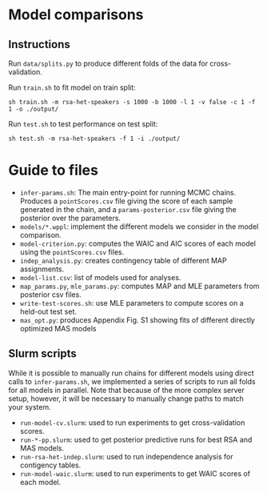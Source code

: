 # Model comparisons

## Instructions

Run `data/splits.py` to produce different folds of the data for cross-validation.

Run `train.sh` to fit model on train split:

```
sh train.sh -m rsa-het-speakers -s 1000 -b 1000 -l 1 -v false -c 1 -f 1 -o ./output/
```

Run `test.sh` to test performance on test split:

```
sh test.sh -m rsa-het-speakers -f 1 -i ./output/
```

# Guide to files

* `infer-params.sh`: The main entry-point for running MCMC chains. Produces a `pointScores.csv` file giving the score of each sample generated in the chain, and a `params-posterior.csv` file giving the posterior over the parameters.
* `models/*.wppl`: implement the different models we consider in the model comparison.
* `model-criterion.py`: computes the WAIC and AIC scores of each model using the `pointScores.csv` files.
* `indep_analysis.py`: creates contingency table of different MAP assignments.
* `model-list.csv`: list of models used for analyses.
* `map_params.py`, `mle_params.py`: computes MAP and MLE parameters from posterior csv files.
* `write-test-scores.sh`: use MLE parameters to compute scores on a held-out test set.
* `mas_opt.py`: produces Appendix Fig. S1 showing fits of different directly optimized MAS models 

## Slurm scripts

While it is possible to manually run chains for different models using direct calls to `infer-params.sh`, we implemented a series of scripts to run all folds for all models in parallel. Note that because of the more complex server setup, however, it will be necessary to manually change paths to match your system.

* `run-model-cv.slurm`: used to run experiments to get cross-validation scores. 
* `run-*-pp.slurm`: used to get posterior predictive runs for best RSA and MAS models.
* `run-rsa-het-indep.slurm`: used to run independence analysis for contigency tables.
* `run-model-waic.slurm`: used to run experiments to get WAIC scores of each model.
